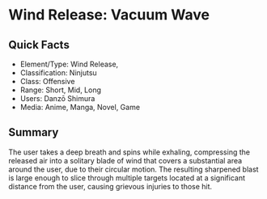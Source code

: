 # Wind Release: Vacuum Wave

## Quick Facts
- Element/Type: Wind Release,
- Classification: Ninjutsu
- Class: Offensive
- Range: Short, Mid, Long
- Users: Danzō Shimura
- Media: Anime, Manga, Novel, Game

## Summary
The user takes a deep breath and spins while exhaling, compressing the released air into a solitary blade of wind that covers a substantial area around the user, due to their circular motion. The resulting sharpened blast is large enough to slice through multiple targets located at a significant distance from the user, causing grievous injuries to those hit.
